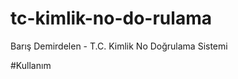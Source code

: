 # tc-kimlik-no-do-rulama
Barış Demirdelen - T.C. Kimlik No Doğrulama Sistemi

#Kullanım
<?php
$validation = validation("tc_kimlik_no", "ad", "soyad", "dogum_yili")
if ($validation == true){
   echo 'T.C. Doğrulama Başaralı';
} else {
   echo 'Başarısız';
}
?>
